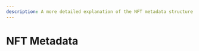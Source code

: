 ```yaml
---
description: A more detailed explanation of the NFT metadata structure and possibilities
---
```


# NFT Metadata

